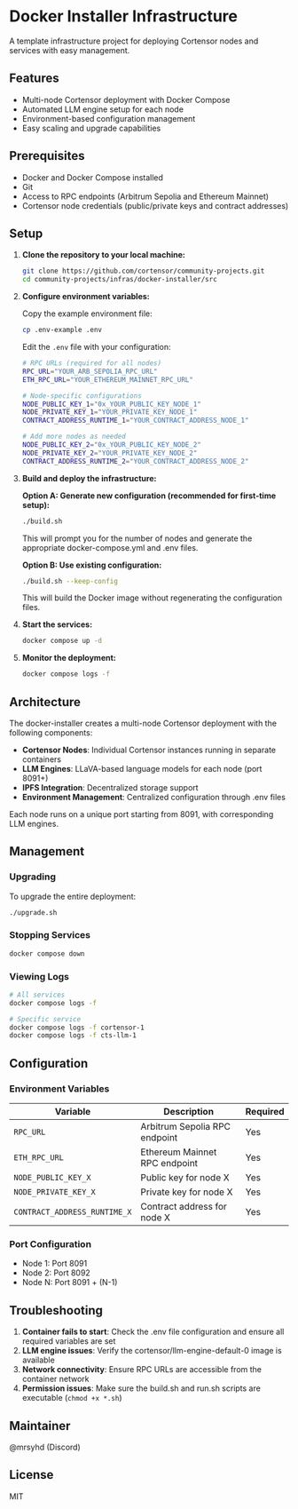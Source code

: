 # Docker Installer Infrastructure

A template infrastructure project for deploying Cortensor nodes and services with easy management.

## Features
- Multi-node Cortensor deployment with Docker Compose
- Automated LLM engine setup for each node
- Environment-based configuration management
- Easy scaling and upgrade capabilities

## Prerequisites

- Docker and Docker Compose installed
- Git
- Access to RPC endpoints (Arbitrum Sepolia and Ethereum Mainnet)
- Cortensor node credentials (public/private keys and contract addresses)

## Setup

1. **Clone the repository to your local machine:**
   ```bash
   git clone https://github.com/cortensor/community-projects.git
   cd community-projects/infras/docker-installer/src
   ```

2. **Configure environment variables:**
   
   Copy the example environment file:
   ```bash
   cp .env-example .env
   ```
   
   Edit the `.env` file with your configuration:
   ```bash
   # RPC URLs (required for all nodes)
   RPC_URL="YOUR_ARB_SEPOLIA_RPC_URL"
   ETH_RPC_URL="YOUR_ETHEREUM_MAINNET_RPC_URL"
   
   # Node-specific configurations
   NODE_PUBLIC_KEY_1="0x_YOUR_PUBLIC_KEY_NODE_1"
   NODE_PRIVATE_KEY_1="YOUR_PRIVATE_KEY_NODE_1"
   CONTRACT_ADDRESS_RUNTIME_1="YOUR_CONTRACT_ADDRESS_NODE_1"
   
   # Add more nodes as needed
   NODE_PUBLIC_KEY_2="0x_YOUR_PUBLIC_KEY_NODE_2"
   NODE_PRIVATE_KEY_2="YOUR_PRIVATE_KEY_NODE_2"
   CONTRACT_ADDRESS_RUNTIME_2="YOUR_CONTRACT_ADDRESS_NODE_2"
   ```

3. **Build and deploy the infrastructure:**
   
   **Option A: Generate new configuration (recommended for first-time setup):**
   ```bash
   ./build.sh
   ```
   This will prompt you for the number of nodes and generate the appropriate docker-compose.yml and .env files.
   
   **Option B: Use existing configuration:**
   ```bash
   ./build.sh --keep-config
   ```
   This will build the Docker image without regenerating the configuration files.

4. **Start the services:**
   ```bash
   docker compose up -d
   ```

5. **Monitor the deployment:**
   ```bash
   docker compose logs -f
   ```

## Architecture

The docker-installer creates a multi-node Cortensor deployment with the following components:

- **Cortensor Nodes**: Individual Cortensor instances running in separate containers
- **LLM Engines**: LLaVA-based language models for each node (port 8091+)
- **IPFS Integration**: Decentralized storage support
- **Environment Management**: Centralized configuration through .env files

Each node runs on a unique port starting from 8091, with corresponding LLM engines.

## Management

### Upgrading
To upgrade the entire deployment:
```bash
./upgrade.sh
```

### Stopping Services
```bash
docker compose down
```

### Viewing Logs
```bash
# All services
docker compose logs -f

# Specific service
docker compose logs -f cortensor-1
docker compose logs -f cts-llm-1
```

## Configuration

### Environment Variables

| Variable | Description | Required |
|----------|-------------|----------|
| `RPC_URL` | Arbitrum Sepolia RPC endpoint | Yes |
| `ETH_RPC_URL` | Ethereum Mainnet RPC endpoint | Yes |
| `NODE_PUBLIC_KEY_X` | Public key for node X | Yes |
| `NODE_PRIVATE_KEY_X` | Private key for node X | Yes |
| `CONTRACT_ADDRESS_RUNTIME_X` | Contract address for node X | Yes |

### Port Configuration
- Node 1: Port 8091
- Node 2: Port 8092
- Node N: Port 8091 + (N-1)

## Troubleshooting

1. **Container fails to start**: Check the .env file configuration and ensure all required variables are set
2. **LLM engine issues**: Verify the cortensor/llm-engine-default-0 image is available
3. **Network connectivity**: Ensure RPC URLs are accessible from the container network
4. **Permission issues**: Make sure the build.sh and run.sh scripts are executable (`chmod +x *.sh`)

## Maintainer
@mrsyhd (Discord)

## License
MIT
